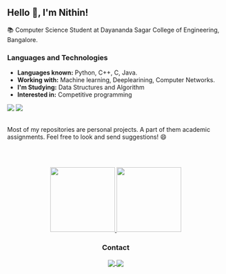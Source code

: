 

<!--
**nithin-sudarsan/nithin-sudarsan** is a ✨ _special_ ✨ repository because its `README.md` (this file) appears on your GitHub profile.

Here are some ideas to get you started:

- 🔭 I’m currently working on ...
- 🌱 I’m currently learning ...
- 👯 I’m looking to collaborate on ...
- 🤔 I’m looking for help with ...
- 💬 Ask me about ...
- 📫 How to reach me: ...
- 😄 Pronouns: ...
- ⚡ Fun fact: ...
-->

## Hello 👋, I'm Nithin!


📚 Computer Science Student at Dayananda Sagar College of Engineering, Bangalore.

### Languages and Technologies
- **Languages known:** Python, C++, C, Java.
- **Working with:** Machine learning, Deeplearining, Computer Networks.
- **I'm Studying:** Data Structures and Algorithm
- **Interested in:** Competitive programming 

<div>
    <img src="https://img.shields.io/badge/Python-3776AB?style=for-the-badge&logo=python&logoColor=white">
    <img src="https://img.shields.io/badge/C%2B%2B-00599C?style=for-the-badge&logo=c%2B%2B&logoColor=white">
</div>
&nbsp;

Most of my repositories are personal projects. A part of them academic assignments. Feel free to look and send suggestions! 😄
<br><br>


&nbsp;

<div align="center">
<a href="https://github.com/nithin-sudarsan">
    <img height="150em" src="https://github-readme-stats.vercel.app/api/?username=nithin-sudarsan&show_icons=true&title_color=52ade9&icon_color=2cbf6d&text_color=9f9f9f&bg_color=23282E"/>
    <img height="150em" src="https://github-readme-stats.vercel.app/api/top-langs/?username=nithin-sudarsan&layout=compact&show_icons=true&title_color=52ade9&icon_color=2cbf6d&text_color=9f9f9f&bg_color=23282E"/>
</a>
</div>

<h3 align="center"> Contact</h3>

<div align="center">


<a href="https://www.linkedin.com/in/nithin-sudarsan/">
    <img align="center" src="https://img.shields.io/badge/LinkedIn-23282E?style=for-the-badge&logo=linkedin&logoColor=52ade9">
</a>

<a href="mailto:nithinsudarsan740@gmail.com">
    <img align="center" src="https://img.shields.io/badge/Gmail-23282E?style=for-the-badge&logo=gmail&logoColor=52ade9"/>
</a>
<div>
<!-- <a href="https://oliverids.github.io/my-portfolio/">
    <img align="center" src=""/>
</a> -->
</div>
</div>
<!-- <a href="http://www.github.com/nithin-sudarsan"><img src="https://github-readme-stats.vercel.app/api?username=nithin-sudarsan&show_icons=true&hide=&count_private=true&title_color=F97316&text_color=ffffff&icon_color=F97316&bg_color=111827&hide_border=true&show_icons=true" alt="Nithin's GitHub stats" /></a>
<!-- <a href="http://www.github.com/nithin-sudarsan"><img src="https://github-readme-streak-stats.herokuapp.com/?user=nithin-sudarsan&stroke=ffffff&background=111827&ring=F97316&fire=F97316&currStreakNum=ffffff&currStreakLabel=F97316&sideNums=ffffff&sideLabels=ffffff&dates=ffffff&hide_border=true" /></a> -->
<!-- <a href="http://www.github.com/nithin-sudarsan"><img src="https://activity-graph.herokuapp.com/graph?username=nithin-sudarsan&bg_color=111827&color=ffffff&line=F97316&point=ffffff&area_color=1c1917&area=true&hide_border=true&custom_title=GitHub%20Commits%20Graph" alt="GitHub Commits Graph" /></a> -->
<!-- <a href="https://github.com/nithin-sudarsan" align="left"><img src="https://github-readme-stats.vercel.app/api/top-langs/?username=nithin-sudarsan&langs_count=10&title_color=F97316&text_color=ffffff&icon_color=F97316&bg_color=111827&hide_border=true&locale=en&custom_title=Top%20%Languages" alt="Top Languages" /></a> --> 



